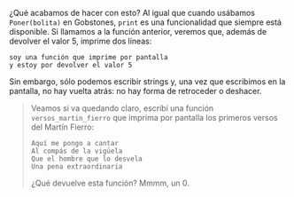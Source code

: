 ¿Qué acabamos de hacer con esto? Al igual que  cuando usábamos `Poner(bolita)` en Gobstones, `print` es una funcionalidad que siempre está disponible. Si llamamos a la función anterior, veremos que, además de devolver el valor 5, imprime dos líneas:

```
soy una función que imprime por pantalla
y estoy por devolver el valor 5
```

Sin embargo, sólo podemos escribir strings y, una vez que escribimos en la pantalla, no hay vuelta atrás: no hay forma de retroceder o deshacer.

> Veamos si va quedando claro, escribí una función `versos_martin_fierro` que imprima por pantalla los primeros versos del Martín Fierro:
>
>```
> Aquí me pongo a cantar
> Al compás de la vigüela
> Que el hombre que lo desvela
> Una pena extraordinaria
>```
>
> ¿Qué devuelve esta función? Mmmm, un 0.

